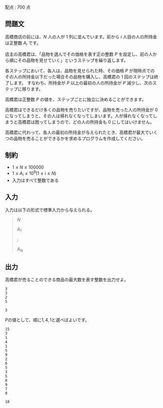 配点 : $700$ 点

## 問題文

高橋商店の前には、$N$ 人の人が $1$ 列に並んでいます。前から $i$ 人目の人の所持金は正整数 $A_i$ です。

店主の高橋君は、「品物を選んでその価格を表す正の整数 $P$ を設定し、前の人から順にその品物を見せていく」というステップを繰り返します。

各ステップにおいて、各人は、品物を見せられた時、その価格 $P$ が現時点でのその人の所持金以下だった場合その品物を購入し、高橋君の $1$ 回のステップは終了します。
すなわち、所持金が $P$ 以上の最初の人の所持金が $P$ 減少し、次のステップに移ります。

高橋君は正整数 $P$ の値を、ステップごとに独立に決めることができます。

高橋君はできるだけ多くの品物を売りたいですが、品物を売った人の所持金が $0$ になってしまうと、その人は帰れなくなってしまいます。人が帰れなくなってしまうと高橋君は困ってしまうので、どの人の所持金も $0$ にしてはいけません。

高橋君に代わって、各人の最初の所持金が与えられたとき、高橋君が最大でいくつの品物を売ることができるかを求めるプログラムを作成してください。

## 制約

- $1 \leq N \leq 100000$
- $1 \leq A_i \leq 10^9(1 \leq i \leq N)$
- 入力はすべて整数である

## 入力

入力は以下の形式で標準入力から与えられる。

> $N$
> 
> $A_1$
> 
> :
> 
> $A_N$

## 出力

高橋君が売ることのできる商品の最大数を表す整数を出力せよ。

```input1
3
3
2
5
```

```output1
3
```

$P$の値として、順に$1,4,1$と選べばよいです。

```input2
15
3
1
4
1
5
9
2
6
5
3
5
8
9
7
9
```

```output2
18
```